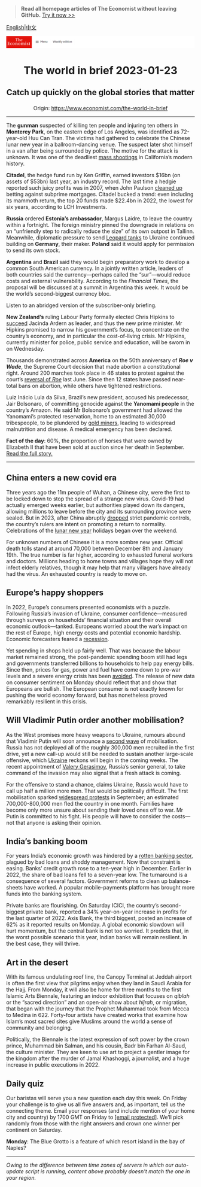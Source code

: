 > **Read all homepage articles of The Economist without leaving GitHub.** [Try it now >>](https://arielherself.github.io/te)

[English](https://github.com/arielherself/espresso/blob/main/README.md)|[中文](https://github-com.translate.goog/arielherself/espresso/blob/main/README.md?_x_tr_sl=en&_x_tr_tl=zh-CN&_x_tr_hl=zh-CN&_x_tr_pto=wapp)



![The Economist](menubar.png)

# <p align="center">The world in brief 2023-01-23</p>

## <p align="center">Catch up quickly on the global stories that matter</p>

<p align="center">Origin: <a href="https://www.economist.com/the-world-in-brief">https://www.economist.com/the-world-in-brief</a><hr>

The <strong>gunman</strong> suspected of killing ten people and injuring ten others in <strong>Monterey Park</strong>, on the eastern edge of Los Angeles, was identified as 72-year-old Huu Can Tran. The victims had gathered to celebrate the Chinese lunar new year in a ballroom-dancing venue. The suspect later shot himself in a van after being surrounded by police. The motive for the attack is unknown. It was one of the deadliest [mass shootings](https://www.economist.com/special-report/2022/09/12/how-to-stop-the-killing) in California’s modern history.

<strong>Citadel</strong>, the hedge fund run by Ken Griffin, earned investors $16bn (on assets of $53bn) last year, an industry record. The last time a hedgie reported such juicy profits was in 2007, when John Paulson [cleaned up](https://www.economist.com/business/2009/03/12/the-long-and-the-short) betting against subprime mortgages. Citadel bucked a trend: even including its mammoth return, the top 20 funds made $22.4bn in 2022, the lowest for six years, according to LCH Investments.

<strong>Russia</strong> ordered <strong>Estonia’s ambassador</strong>, Margus Laidre, to leave the country within a fortnight. The foreign ministry pinned the downgrade in relations on an “unfriendly step to radically reduce the size” of its own outpost in Tallinn. Meanwhile, diplomatic pressure to send [Leopard tanks](https://www.economist.com/europe/2023/01/21/apart-from-leopard-tanks-ukraine-is-getting-lots-of-weapons) to Ukraine continued building on <strong>Germany</strong>, their maker. <strong>Poland</strong> said it would apply for permission to send its own stock.

<strong>Argentina</strong> and <strong>Brazil </strong>said they would begin preparatory work to develop a common South American currency. In a jointly written article, leaders of both countries said the currency—perhaps called the “sur”—would reduce costs and external vulnerability. According to the <em>Financial Times</em>, the proposal will be discussed at a summit in Argentina this week. It would be the world’s second-biggest currency bloc.

Listen to an abridged version of the subscriber-only briefing.

<strong>New Zealand’s</strong> ruling Labour Party formally elected Chris Hipkins to [succeed](https://www.economist.com/asia/2023/01/19/jacinda-ardern-resigns-as-new-zealands-prime-minister) Jacinda Ardern as leader, and thus the new prime minister. Mr Hipkins promised to narrow his government’s focus, to concentrate on the country’s economy, and in particular the cost-of-living crisis. Mr Hipkins, currently minister for police, public service and education, will be sworn in on Wednesday.

Thousands demonstrated across <strong>America</strong> on the 50th anniversary of <strong><em>Roe v Wade</em></strong>, the Supreme Court decision that made abortion a constitutional right. Around 200 marches took place in 46 states to protest against the court’s [reversal of <em>Roe</em>](https://www.economist.com/the-world-ahead/2022/11/18/democrats-may-benefit-from-the-end-of-roe-v-wade) last June. Since then 12 states have passed near-total bans on abortion, while others have tightened restrictions.

Luiz Inácio Lula da Silva, Brazil’s new president, accused his predecessor, Jair Bolsonaro, of committing genocide against the <strong>Yanomami people</strong> in the country’s Amazon. He said Mr Bolsonaro’s government had allowed the Yanomami’s protected reservation, home to an estimated 30,000 tribespeople, to be plundered by [gold miners](https://www.economist.com/culture/2022/10/12/richard-mosse-documents-the-hidden-war-in-the-brazilian-amazon), leading to widespread malnutrition and disease. A medical emergency has been declared.

<strong>Fact of the day</strong>: 60%, the proportion of horses that were owned by Elizabeth II that have been sold at auction since her death in September. [Read the full story.](https://www.economist.com/britain/2023/01/17/horse-racing-in-britain-is-in-deep-trouble)

----------

## China enters a new covid era

Three years ago the 11m people of Wuhan, a Chinese city, were the first to be locked down to stop the spread of a strange new virus. Covid-19 had actually emerged weeks earlier, but authorities played down its dangers, allowing millions to leave before the city and its surrounding province were sealed. But in 2023, after China abruptly [dropped](https://www.economist.com/china/2023/01/19/covid-19-has-already-torn-through-large-swathes-of-china) strict pandemic controls, the country’s rulers are intent on promoting a return to normality. Celebrations of the [lunar new year](https://www.economist.com/china/2023/01/19/riding-the-slow-train-in-china) holidays began over the weekend.

For unknown numbers of Chinese it is a more sombre new year. Official death tolls stand at around 70,000 between December 8th and January 19th. The true number is far higher, according to exhausted funeral workers and doctors. Millions heading to home towns and villages hope they will not infect elderly relatives, though it may help that many villagers have already had the virus. An exhausted country is ready to move on.

## Europe’s happy shoppers

In 2022, Europe’s consumers presented economists with a puzzle. Following Russia’s invasion of Ukraine, consumer confidence—measured through surveys on households’ financial situation and their overall economic outlook—tanked. Europeans worried about the war’s impact on the rest of Europe, high energy costs and potential economic hardship. Economic forecasters feared a [recession](https://www.economist.com/finance-and-economics/2022/11/03/even-recession-may-not-bring-down-europes-inflation). 

Yet spending in shops held up fairly well. That was because the labour market remained strong, the post-pandemic spending boom still had legs and governments transferred billions to households to help pay energy bills. Since then, prices for gas, power and fuel have come down to pre-war levels and a severe energy crisis has been [avoided](https://www.economist.com/finance-and-economics/2023/01/11/the-energy-crisis-and-europes-astonishing-luck). The release of new data on consumer sentiment on Monday should reflect that and show that Europeans are bullish. The European consumer is not exactly known for pushing the world economy forward, but has nonetheless proved remarkably resilient in this crisis. 

## Will Vladimir Putin order another mobilisation?

As the West promises more heavy weapons to Ukraine, rumours abound that Vladimir Putin will soon announce a [second wave](https://www.economist.com/europe/2023/01/16/a-russian-town-counts-the-cost-of-vladimir-putins-war) of mobilisation. Russia has not deployed all of the roughly 300,000 men recruited in the first drive, yet a new call-up would still be needed to sustain another large-scale offensive, which [Ukraine](https://www.economist.com/leaders/2022/12/15/a-looming-russian-offensive) reckons will begin in the coming weeks. The recent appointment of [Valery Gerasimov](https://www.economist.com/the-economist-explains/2023/01/16/who-is-valery-gerasimov-russias-latest-commander-in-ukraine), Russia’s senior general, to take command of the invasion may also signal that a fresh attack is coming. 

For the offensive to stand a chance, claims Ukraine, Russia would have to call up half a million more men. That would be politically difficult. The first mobilisation sparked [widespread protests](https://www.economist.com/graphic-detail/2022/09/29/protests-erupt-across-russia) in September; an estimated 700,000-800,000 men fled the country in one month. Families have become only more unsure about sending their loved ones off to war. Mr Putin is committed to his fight. His people will have to consider the costs—not that anyone is asking their opinion. 

## India’s banking boom

For years India’s economic growth was hindered by a [rotten banking sector](https://www.economist.com/finance-and-economics/2021/01/30/will-indias-government-act-to-save-its-public-sector-banks), plagued by bad loans and shoddy management. Now that constraint is easing. Banks’ credit growth rose to a ten-year high in December. Earlier in 2022, the share of bad loans fell to a seven-year low. The turnaround is a consequence of several factors. Government reforms to clean up balance-sheets have worked. A popular mobile-payments platform has brought more funds into the banking system.

Private banks are flourishing. On Saturday ICICI, the country’s second-biggest private bank, reported a 34% year-on-year increase in profits for the last quarter of 2022. Axis Bank, the third biggest, posted an increase of 62% as it reported results on Monday. A global economic slowdown will hurt momentum, but the central bank is not too worried. It predicts that, in the worst possible scenario this year, Indian banks will remain resilient. In the best case, they will thrive.

## Art in the desert

With its famous undulating roof line, the Canopy Terminal at Jeddah airport is often the first view that pilgrims enjoy when they land in Saudi Arabia for the Hajj. From Monday, it will also be home for three months to the first Islamic Arts Biennale, featuring an indoor exhibition that focuses on <em>qiblah</em> or the “sacred direction” and an open-air show about<em> hijrah</em>, or migration, that began with the journey that the Prophet Muhammad took from Mecca to Medina in 622. Forty-four artists have created works that examine how Islam’s most sacred sites give Muslims around the world a sense of community and belonging.

Politically, the Biennale is the latest expression of soft power by the crown prince, Muhammad bin Salman, and his cousin, Badr bin Farhan Al-Saud, the culture minister. They are keen to use art to project a gentler image for the kingdom after the murder of Jamal Khashoggi, a journalist, and a huge increase in public executions in 2022.

## Daily quiz

Our baristas will serve you a new question each day this week. On Friday your challenge is to give us all five answers and, as important, tell us the connecting theme. Email your responses (and include mention of your home city and country) by 1700 GMT on Friday to [<span class="__cf_email__" data-cfemail="4312362a39063033312630302c0326202c2d2c2e2a30376d202c2e">[email&#160;protected]</span>](https://mail.google.com/mail/?view=cm&amp;fs=1&amp;tf=1&amp;to=QuizEspresso@economist.com). We’ll pick randomly from those with the right answers and crown one winner per continent on Saturday.

<strong>Monday</strong>: The Blue Grotto is a feature of which resort island in the bay of Naples?

----------

*Owing to the difference between time zones of servers in which our auto-update script is running, content above probably doesn't match the one in your region.*
